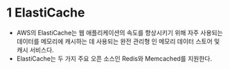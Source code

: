 # 1 ElastiCache

- AWS의 ElastiCache는 웹 애플리케이션의 속도를 향상시키기 위해 자주 사용되는 데이터를 메모리에 캐시하는 데 사용되는 완전 관리형 인 메모리 데이터 스토어 및 캐시 서비스다.
- ElastiCache는 두 가지 주요 오픈 소스인 Redis와 Memcached를 지원한다.
